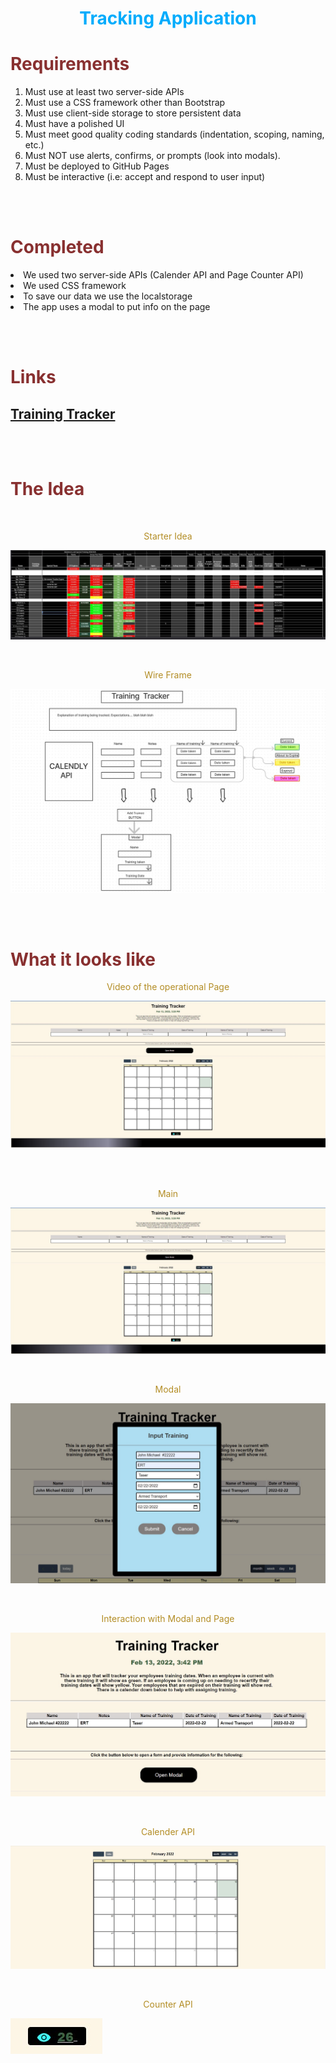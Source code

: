 <h1 align="center" style= "color:#00acfc">Tracking Application</h1> 

<h1 style= "color:#883030">Requirements</h1>
<p align= "center">
<ol>
<li>Must use at least two server-side APIs</li>
<li>Must use a CSS framework other than Bootstrap</li>
<li>Must use client-side storage to store persistent data</il>
<li>Must have a polished UI</li>
<li>Must meet good quality coding standards (indentation, scoping, naming, etc.)</li>
<li>Must NOT use alerts, confirms, or prompts (look into modals). </li>
<li>Must be deployed to GitHub Pages</li>
<li>Must be interactive (i.e: accept and respond to user input)</li>
</ol>
</p>
<br>
<br>

<h1 style= "color:#883030">Completed</h1>
<p align= "center">
<li>We used two server-side APIs (Calender API and Page Counter API)</li>
<li>We used CSS framework</li>
<li>To save our data we use the localstorage</li>
<li>The app uses a modal to put info on the page</li>
</p>
<br>
<br>

<h1 style= "color:#883030">Links</h1>


 ## [Training Tracker](https://cknight98.github.io/tracking-application/)
<br>
<br>



<h1 style= "color:#883030">The Idea</h1>

<br>

<p align= "center" style= "color:#b38d25">Starter Idea</p>

![Idea](/assets/images/training-tracker.jpg)

<br>

<p align= "center" style= "color:#b38d25">Wire Frame</p>

![Wire Frame](/assets/images/wire-frame2.jpg)

<br>

<br>



<h1 style= "color:#883030">What it looks like</h1>


<p align= "center" style= "color:#b38d25">Video of the operational Page</p>

![Video](/assets/images/Screenshot-main.jpg)

<br>


<br>

<p align= "center" style= "color:#b38d25">Main</p>

![Tracker](/assets/images/Screenshot-main.jpg)

<br>

<p align= "center" style= "color:#b38d25">Modal</p>

![Modal](/assets/images/Screenshot-modal.jpg)

<br>

<p align= "center" style= "color:#b38d25">Interaction with Modal and Page</p>

![Modal Interacting with Page](/assets/images/Screenshot-interaction.jpg)

<br>

<p align= "center" style= "color:#b38d25">Calender API</p>

![Calender API](/assets/images/Screenshot-calendar.jpg)

<br>

<p align= "center" style= "color:#b38d25">Counter API</p>

![Counter API](/assets/images/Screenshot-counterapi.jpg)

<br>